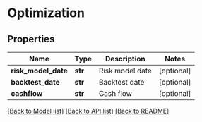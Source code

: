 # Optimization

## Properties
Name | Type | Description | Notes
------------ | ------------- | ------------- | -------------
**risk_model_date** | **str** | Risk model date | [optional] 
**backtest_date** | **str** | Backtest date | [optional] 
**cashflow** | **str** | Cash flow | [optional] 

[[Back to Model list]](../README.md#documentation-for-models) [[Back to API list]](../README.md#documentation-for-api-endpoints) [[Back to README]](../README.md)


